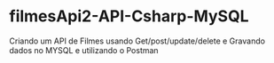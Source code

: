 # filmesApi2-API-Csharp-MySQL
Criando um API de Filmes usando Get/post/update/delete e Gravando dados no MYSQL e utilizando o Postman
